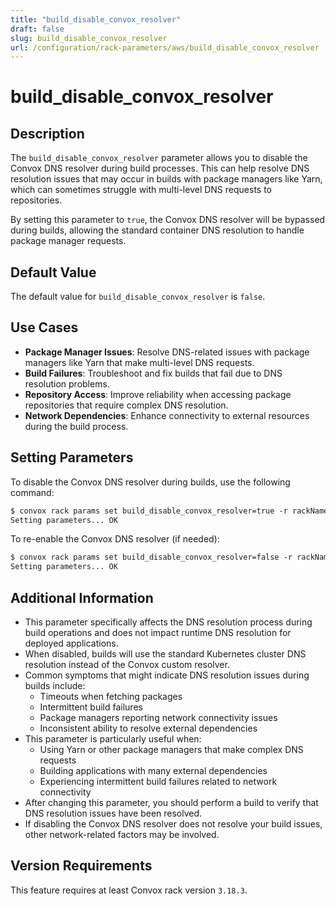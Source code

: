 ```yaml
---
title: "build_disable_convox_resolver"
draft: false
slug: build_disable_convox_resolver
url: /configuration/rack-parameters/aws/build_disable_convox_resolver
---
```


# build_disable_convox_resolver

## Description
The `build_disable_convox_resolver` parameter allows you to disable the Convox DNS resolver during build processes. This can help resolve DNS resolution issues that may occur in builds with package managers like Yarn, which can sometimes struggle with multi-level DNS requests to repositories.

By setting this parameter to `true`, the Convox DNS resolver will be bypassed during builds, allowing the standard container DNS resolution to handle package manager requests.

## Default Value
The default value for `build_disable_convox_resolver` is `false`.

## Use Cases
- **Package Manager Issues**: Resolve DNS-related issues with package managers like Yarn that make multi-level DNS requests.
- **Build Failures**: Troubleshoot and fix builds that fail due to DNS resolution problems.
- **Repository Access**: Improve reliability when accessing package repositories that require complex DNS resolution.
- **Network Dependencies**: Enhance connectivity to external resources during the build process.

## Setting Parameters
To disable the Convox DNS resolver during builds, use the following command:
```html
$ convox rack params set build_disable_convox_resolver=true -r rackName
Setting parameters... OK
```

To re-enable the Convox DNS resolver (if needed):
```html
$ convox rack params set build_disable_convox_resolver=false -r rackName
Setting parameters... OK
```

## Additional Information
- This parameter specifically affects the DNS resolution process during build operations and does not impact runtime DNS resolution for deployed applications.
- When disabled, builds will use the standard Kubernetes cluster DNS resolution instead of the Convox custom resolver.
- Common symptoms that might indicate DNS resolution issues during builds include:
  - Timeouts when fetching packages
  - Intermittent build failures
  - Package managers reporting network connectivity issues
  - Inconsistent ability to resolve external dependencies
- This parameter is particularly useful when:
  - Using Yarn or other package managers that make complex DNS requests
  - Building applications with many external dependencies
  - Experiencing intermittent build failures related to network connectivity
- After changing this parameter, you should perform a build to verify that DNS resolution issues have been resolved.
- If disabling the Convox DNS resolver does not resolve your build issues, other network-related factors may be involved.

## Version Requirements
This feature requires at least Convox rack version `3.18.3`.
